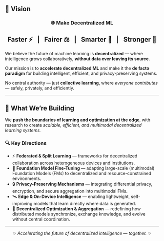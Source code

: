 ## 🚀 Vision

<div align="center">

### 🌐 Make Decentralized ML

<h2>
  <b>Faster</b> ⚡ &nbsp; | &nbsp;
  <b>Fairer</b> ⚖️ &nbsp; | &nbsp;
  <b>Smarter</b> 🧠 &nbsp; | &nbsp;
  <b>Stronger</b> 💪
</h2>

</div>

We believe the future of machine learning is **decentralized** —  where intelligence grows collaboratively, **without data ever leaving its source**.  

Our mission is to **accelerate decentralized ML** and make it the **de facto paradigm** for building intelligent, efficient, and privacy-preserving systems.  

No central authority — just **collective learning**, where *everyone contributes* — safely, privately, and efficiently.

---

## 🧠 What We’re Building

We **push the boundaries of learning and optimization at the edge**, with research to create *scalable, efficient, and multimodal decentralized learning systems.*

### 🔍 Key Directions

- ⚡ **Federated & Split Learning** — frameworks for decentralized collaboration across heterogeneous devices and institutions.  
- 🧩 **Foundation Model Fine-Tuning** — adapting large-scale (multimodal) Foundation Models (FMs) to decentralized and resource-constrained environments.  
- 🔒 **Privacy-Preserving Mechanisms** — integrating differential privacy, encryption, and secure aggregation into multimodal FMs.  
- 🛰️ **Edge & On-Device Intelligence** — enabling lightweight, self-improving models that learn directly where data is generated.  
- 🔄 **Decentralized Optimization & Aggregation** — redefining how distributed models synchronize, exchange knowledge, and evolve without central coordination.

---

<div align="center">

✨ *Accelerating the future of decentralized intelligence — together.* ✨

</div>
